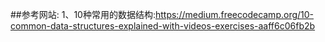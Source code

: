 ##参考网站:
  1、10种常用的数据结构:https://medium.freecodecamp.org/10-common-data-structures-explained-with-videos-exercises-aaff6c06fb2b

